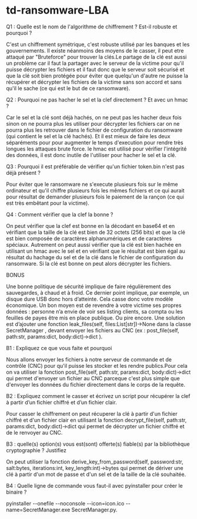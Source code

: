 # td-ransomware-LBA
Q1 : Quelle est le nom de l'algorithme de chiffrement ? Est-il robuste et pourquoi ?

C'est un chiffrement symétrique, c'est robuste utilisé par les banques et les gouvernements. Il existe néanmoins des moyens de le casser, il peut etre attaqué par "Bruteforce" pour trouver la clés.Le partage de la clé est aussi un problème car il faut la partager avec le serveur de la victime pour qu'il puisse décrypter les fichiers et il faut donc que le serveur soit sécurisé et que la clé soit bien protégée pour éviter que quelqu'un d'autre ne puisse la récupérer et décrypter les fichiers de la victime sans son accord et sans qu'il le sache (ce qui est le but de ce ransomware).

Q2 : Pourquoi ne pas hacher le sel et la clef directement ? Et avec un hmac ?

Car le sel et la clé sont déjà hachés, on ne peut pas les hacher deux fois sinon on ne pourra plus les utiliser pour décrypter les fichiers car on ne pourra plus les retrouver dans le fichier de configuration du ransomware (qui contient le sel et la clé hachés).
Et il est mieux de faire les deux séparéments pour pour augmenter le temps d'execution pour rendre très longues les attaques brute force.
le hmac est utilisé pour vérifier l'intégrité des données, il est donc inutile de l'utiliser pour hacher le sel et la clé.

Q3 : Pourquoi il est préférable de vérifier qu'un fichier token.bin n'est pas déjà présent ?

Pour éviter que le ransomware ne s'execute plusieurs fois sur le même ordinateur et qu'il chiffre plusieurs fois les mêmes fichiers et ce qui aurait pour résultat de demander plusieurs fois le paiement de la rançon (ce qui est très embêtant pour la victime).


Q4 : Comment vérifier que la clef la bonne ?

On peut vérifier que la clef est bonne en la décodant en base64 et en vérifiant que la taille de la clé est bien de 32 octets (256 bits) et que la clé est bien composée de caractères alphanumériques et de caractères spéciaux.
Autrement on peut aussi vérifier que la clé est bien hachée en utilisant un hmac avec le sel et en vérifiant que le résultat est bien égal au résultat du hachage du sel et de la clé dans le fichier de configuration du ransomware.
Si la clé est bonne on peut alors décrypter les fichiers.

BONUS

Une bonne politique de sécurité implique de faire régulièrement des sauvegardes, à chaud et à
froid. Ce dernier point implique, par exemple, un disque dure USB donc hors d’atteinte. Cela
casse donc votre modèle économique. Un bon moyen est de revendre à votre victime ses propres
données : personne n’a envie de voir ses listing clients, sa compta ou les feuilles de payes être mis
en place publique. Ou pire encore.
Une solution est d’ajouter une fonction leak_files(self, files:List[str])->None dans la
classe SecretManager , devant envoyer les fichiers au CNC (ex : post_file(self, path:str,
params:dict, body:dict)->dict ).

B1 : Expliquez ce que vous faite et pourquoi

Nous allons envoyer les fichiers à notre serveur de commande et de contrôle (CNC) pour qu'il puisse les stocker et les rendre publics.Pour cela on va utiliser la fonction post_file(self, path:str, params:dict, body:dict)->dict qui permet d'envoyer un fichier au CNC parceque c'est plus simple que d'envoyer les données du fichier directement dans le corps de la requête.

B2 : Expliquez comment le casser et écrivez un script pour récupérer la clef à partir d’un fichier
chiffré et d’un fichier clair.

Pour casser le chiffrement on peut récuperer la clé à partir d'un fichier chiffré et d'un fichier clair en utilisant la fonction decrypt_file(self, path:str, params:dict, body:dict)->dict qui permet de décrypter un fichier chiffré et de le renvoyer au CNC.

B3 : quelle(s) option(s) vous est(sont) offerte(s) fiable(s) par la bibliothèque cryptographie ?
Justifiez

On peut utiliser la fonction derive_key_from_password(self, password:str, salt:bytes, iterations:int, key_length:int)->bytes qui permet de dériver une clé à partir d'un mot de passe et d'un sel et de la taille de la clé souhaitée.

B4 : Quelle ligne de commande vous faut-il avec pyinstaller pour créer le binaire ?

pyinstaller --onefile --noconsole --icon=icon.ico --name=SecretManager.exe SecretManager.py.

